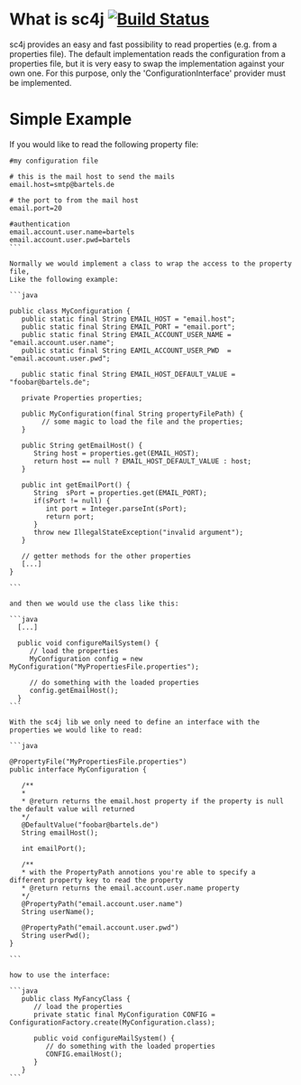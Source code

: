 What is sc4j [![Build Status](https://drone.io/github.com/alexanderbartels/sc4j/status.png)](https://drone.io/github.com/alexanderbartels/sc4j/latest)
============

sc4j provides an easy and fast possibility to read properties (e.g. from a properties file).
The default implementation reads the configuration from a properties file, 
but it is very easy to swap the implementation against your own one.
For this purpose, only the 'ConfigurationInterface' provider must be implemented.

Simple Example
==============

If you would like to read the following property file:

````
#my configuration file

# this is the mail host to send the mails
email.host=smtp@bartels.de

# the port to from the mail host
email.port=20

#authentication 
email.account.user.name=bartels
email.account.user.pwd=bartels
```
	
Normally we would implement a class to wrap the access to the property file,
Like the following example:

```java

public class MyConfiguration {
   public static final String EMAIL_HOST = "email.host";
   public static final String EMAIL_PORT = "email.port";
   public static final String EMAIL_ACCOUNT_USER_NAME = "email.account.user.name";
   public static final String EAMIL_ACCOUNT_USER_PWD  = "email.account.user.pwd";
   
   public static final String EMAIL_HOST_DEFAULT_VALUE = "foobar@bartels.de";
   
   private Properties properties;
   
   public MyConfiguration(final String propertyFilePath) {
        // some magic to load the file and the properties;
   }
   
   public String getEmailHost() {
      String host = properties.get(EMAIL_HOST);
      return host == null ? EMAIL_HOST_DEFAULT_VALUE : host;
   }
   
   public int getEmailPort() {
      String  sPort = properties.get(EMAIL_PORT);
      if(sPort != null) {
         int port = Integer.parseInt(sPort);
         return port;
      }
      throw new IllegalStateException("invalid argument");
   }
   
   // getter methods for the other properties
   [...]
}

```

and then we would use the class like this:

```java
  [...]
  
  public void configureMailSystem() {
     // load the properties
     MyConfiguration config = new MyConfiguration("MyPropertiesFile.properties");  
     
     // do something with the loaded properties
     config.getEmailHost();
  }
```

With the sc4j lib we only need to define an interface with the properties we would like to read:

```java

@PropertyFile("MyPropertiesFile.properties")
public interface MyConfiguration {

   /**
   *
   * @return returns the email.host property if the property is null the default value will returned
   */
   @DefaultValue("foobar@bartels.de")
   String emailHost();

   int emailPort();
   
   /**
   * with the PropertyPath annotions you're able to specify a different property key to read the property
   * @return returns the email.account.user.name property
   */
   @PropertyPath("email.account.user.name")
   String userName();

   @PropertyPath("email.account.user.pwd")
   String userPwd();
}

```

how to use the interface:

```java
   public class MyFancyClass {
      // load the properties
      private static final MyConfiguration CONFIG = ConfigurationFactory.create(MyConfiguration.class);
   
      public void configureMailSystem() {
         // do something with the loaded properties
         CONFIG.emailHost();
      }
   }
```
